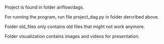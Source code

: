 Project is found in folder airflow/dags.

For running the program, run file project_dag.py in folder dercribed above.

Folder old_files only contains old files that might not work anymore.

Folder visualization contains images and videos for presentation.
